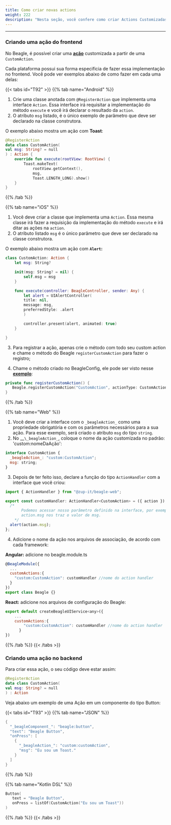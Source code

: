 ```yaml
---
title: Como criar novas actions
weight: 222
description: "Nesta seção, você confere como criar Actions Customizadas para serem usadas em eventos mas sendo tratadas pela aplicação frontend"
---
```


---

### Criando uma ação do frontend

No Beagle, é possível criar uma [**ação**](/pt/api/actions) customizada a partir de uma `CustomAction`.

Cada plataforma possui sua forma especificia de fazer essa implementação no frontend. Você pode ver exemplos abaixo de como fazer em cada uma delas:

{{< tabs id="T92" >}}
{{% tab name="Android" %}}

1. Crie uma classe anotada com `@RegisterAction` que implementa uma interface `Action`. Essa interface irá requisitar a implementação do método `execute` e você irá declarar o resultado da `action`.
2. O atributo `msg` listado, é o único exemplo de parâmetro que deve ser declarado na classe construtora.

O exemplo abaixo mostra um ação com **Toast**:

```kotlin
@RegisterAction
data class CustomAction(
val msg: String? = null
) : Action {
    override fun execute(rootView: RootView) {
        Toast.makeText(
            rootView.getContext(),
            msg,
            Toast.LENGTH_LONG).show()
    }
}
```

{{% /tab %}}

{{% tab name="iOS" %}}

1. Você deve criar a classe que implementa uma `Action`. Essa mesma classe irá fazer a requisição da implementação do método `execute` e irá ditar as ações na `action`.
2. O atributo listado `msg` é o único parâmetro que deve ser declarado na classe construtora.

O exemplo abaixo mostra um ação com **`Alert`:**

```swift
class CustomAction: Action {
    let msg: String?

    init(msg: String? = nil) {
        self.msg = msg
    }

    func execute(controller: BeagleController, sender: Any) {
        let alert = UIAlertController(
        title: nil,
        message: msg,
        preferredStyle: .alert
        )

        controller.present(alert, animated: true)
    }

}
```

3. Para registrar a ação, apenas crie o método com todo seu custom action e chame o método do Beagle `registerCustomAction` para fazer o registro;

4. Chame o método criado no BeagleConfig, ele pode ser visto nesse [**exemplo**](/pt/get-started/creating-a-project-from-scratch/case-ios):

```swift
private func registerCustomAction() {
   Beagle.registerCustomAction("CustomAction", actionType: CustomAction.self)
}
```

{{% /tab %}}

{{% tab name="Web" %}}

1. Você deve criar a interface com o `_beagleAction_` como uma propriedade obrigatória e com os parâmetros necessários para a sua ação. Para esse exemplo, será criado o atributo `msg` do tipo `string`.
2. No \__`\_beagleAction_`, coloque o nome da ação customizada no padrão: 'custom:nomeDaAção':

```javascript
interface CustomAction {
  _beagleAction_: "custom:CustomAction";
  msg: string;
}
```

3. Depois de ter feito isso, declare a função do tipo `ActionHandler` com a interface que você criou:

```javascript
import { ActionHandler } from "@zup-it/beagle-web";

export const customHandler: ActionHandler<CustomAction> = ({ action }) => {
  /*
       Podemos acessar nosso parâmetro definido na interface, por exemplo 
       action.msg nos traz o valor de msg.
    */
  alert(action.msg);
};
```

4. Adicione o nome da ação nos arquivos de associação, de acordo com cada framework:

**Angular:** adicione no beagle.module.ts

```javascript
@BeagleModule({
  ...
  customActions:{
    "custom:CustomAction": customHandler //nome do action handler
  }
})
export class Beagle {}
```

**React:** adicione nos arquivos de configuração do Beagle:

```javascript
export default createBeagleUIService<any>({
    ...
    customActions:{
        "custom:CustomAction": customHandler //nome do action handler
      }
})

```

{{% /tab %}}
{{< /tabs >}}

### Criando uma ação no backend

Para criar essa ação, o seu código deve estar assim:

```kotlin
@RegisterAction
data class CustomAction(
val msg: String? = null
) : Action
```

Veja abaixo um exemplo de uma Ação em um componente do tipo Button:

{{< tabs id="T93" >}}
{{% tab name="JSON" %}}

```kotlin
{
  "_beagleComponent_": "beagle:button",
  "text": "Beagle Button",
  "onPress": [
    {
      "_beagleAction_": "custom:customAction",
      "msg": "Eu sou um Toast."
    }
  ]
}
```

{{% /tab %}}

{{% tab name="Kotlin DSL" %}}

```kotlin
Button(
   text = "Beagle Button",
   onPress = listOf(CustomAction("Eu sou um Toast"))
)
```

{{% /tab %}}
{{< /tabs >}}

